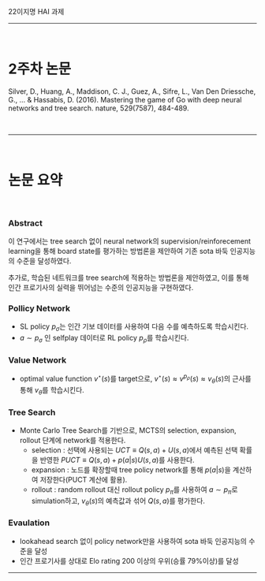 22이지명 HAI 과제

-----

<br>

# 2주차 논문


Silver, D., Huang, A., Maddison, C. J., Guez, A., Sifre, L., Van Den Driessche, G., ... & Hassabis, D. (2016). Mastering the game of Go with deep neural networks and tree search. nature, 529(7587), 484-489.

<br>

---

<br>

# 논문 요약

<br>

### Abstract
이 연구에서는 tree search 없이 neural network의 supervision/reinforecement learning을 통해 board state를 평가하는 방법론을 제안하여 기존 sota 바둑 인공지능의 수준을 달성하였다.

추가로, 학습된 네트워크를 tree search에 적용하는 방법론을 제안하였고, 이를 통해 인간 프로기사의 실력을 뛰어넘는 수준의 인공지능을 구현하였다.

### Pollicy Network

- SL policy $p_\sigma$는 인간 기보 데이터를 사용하여 다음 수를 예측하도록 학습시킨다.
- $a \sim p_\sigma$ 인 selfplay 데이터로 RL policy $p_\rho$를 학습시킨다.

### Value Network
- optimal value function $v^{\star}(s)$를 target으로, 
$v^{\star}(s) \approx v^{p_\rho}(s) \approx v_\theta (s)$의 근사를 통해 $v_\theta$를 학습시킨다.

### Tree Search
- Monte Carlo Tree Search를 기반으로, MCTS의 selection, expansion, rollout 단계에 network를 적용한다.
  - selection : 선택에 사용되는 $UCT \equiv Q(s,a) + U(s,a)$에서 예측된 선택 확률을 반영한 $PUCT \equiv Q(s,a) + p(a \vert s)U(s,a)$를 사용한다.
  - expansion : 노드를 확장할때 tree policy network를 통해 $p(a \vert s)$을 계산하여 저장한다(PUCT 계산에 활용).
  - rollout : random rollout 대신 rollout policy $p_\pi$를 사용하여 $a \sim p_\pi$로 simulation하고, $v_\theta (s)$의 예측값과 섞어 $Q(s, a)$를 평가한다.

### Evaulation

- lookahead search 없이 policy network만을 사용하여 sota 바둑 인공지능의 수준을 달성
- 인간 프로기사를 상대로 Elo rating 200 이상의 우위(승률 79%이상)를 달성

------


